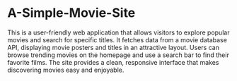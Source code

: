 # A-Simple-Movie-Site
This is a user-friendly web application that allows visitors to explore popular movies and search for specific titles. It fetches data from a movie database API, displaying movie posters and titles in an attractive layout.
  Users can browse trending movies on the homepage and use a search bar to find their favorite films. The site provides a clean, responsive interface that makes discovering movies easy and enjoyable.
